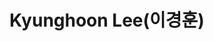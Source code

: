 ---
layout: page
title: Kyunghoon Lee(이경훈)
description: M.S Program
img: /assets/img/이경훈.jpg
importance: 2025
category: current
redirect: https://www.linkedin.com/in/kyunghun-lee-b49515358/?utm_source=share&utm_campaign=share_via&utm_content=profile&utm_medium=ios_app
---